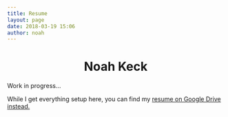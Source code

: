 ```yaml
---
title: Resume
layout: page
date: 2018-03-19 15:06
author: noah
---
```


<h1 align="center">Noah Keck</h1>

Work in progress...

While I get everything setup here, you can find my [resume on Google Drive instead.](https://docs.google.com/document/d/1Sctk5gSvcWXSFhPbSubdYI9SVh7NwtfSv_Q2jw1lLF0/edit?usp=sharing)
